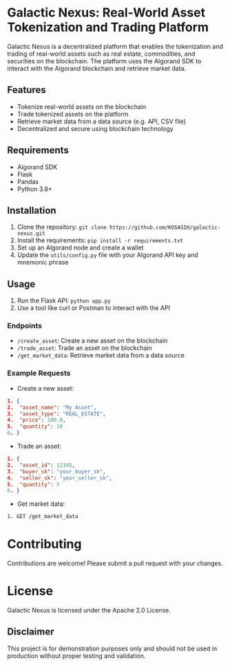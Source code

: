 # Galactic Nexus: Real-World Asset Tokenization and Trading Platform

Galactic Nexus is a decentralized platform that enables the tokenization and trading of real-world assets such as real estate, commodities, and securities on the blockchain. The platform uses the Algorand SDK to interact with the Algorand blockchain and retrieve market data.

## Features

* Tokenize real-world assets on the blockchain
* Trade tokenized assets on the platform
* Retrieve market data from a data source (e.g. API, CSV file)
* Decentralized and secure using blockchain technology

## Requirements

* Algorand SDK
* Flask
* Pandas
* Python 3.8+

## Installation

1. Clone the repository: `git clone https://github.com/KOSASIH/galactic-nexus.git`
2. Install the requirements: `pip install -r requirements.txt`
3. Set up an Algorand node and create a wallet
4. Update the `utils/config.py` file with your Algorand API key and mnemonic phrase

## Usage

1. Run the Flask API: `python app.py`
2. Use a tool like curl or Postman to interact with the API

### Endpoints

* `/create_asset`: Create a new asset on the blockchain
* `/trade_asset`: Trade an asset on the blockchain
* `/get_market_data`: Retrieve market data from a data source

### Example Requests

* Create a new asset:
```json
1. {
2.  "asset_name": "My Asset",
3.  "asset_type": "REAL_ESTATE",
4.  "price": 100.0,
5.  "quantity": 10
6. }
```

- Trade an asset:

```json
1. {
2.  "asset_id": 12345,
3.  "buyer_sk": "your_buyer_sk",
4.  "seller_sk": "your_seller_sk",
5.  "quantity": 5
6. }
```

- Get market data:

```bash
1. GET /get_market_data
```


# Contributing

Contributions are welcome! Please submit a pull request with your changes.

# License

Galactic Nexus is licensed under the Apache 2.0 License.

## Disclaimer

This project is for demonstration purposes only and should not be used in production without proper testing and validation.

